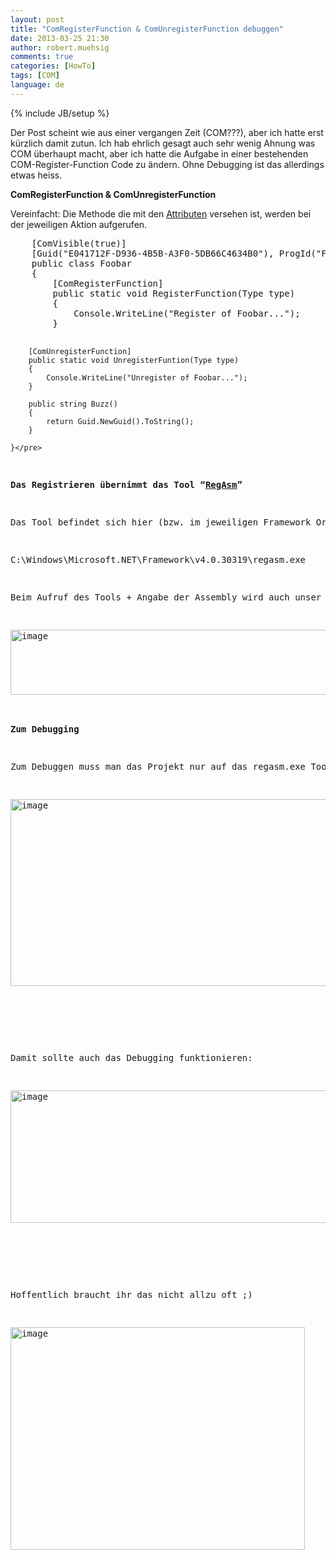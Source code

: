 ```yaml
---
layout: post
title: "ComRegisterFunction & ComUnregisterFunction debuggen"
date: 2013-03-25 21:30
author: robert.muehsig
comments: true
categories: [HowTo]
tags: [COM]
language: de
---
```

{% include JB/setup %}
<p>Der Post scheint wie aus einer vergangen Zeit (COM???), aber ich hatte erst kürzlich damit zutun. Ich hab ehrlich gesagt auch sehr wenig Ahnung was COM überhaupt macht, aber ich hatte die Aufgabe in einer bestehenden COM-Register-Function Code zu ändern. Ohne Debugging ist das allerdings etwas heiss.</p> <p><strong>ComRegisterFunction &amp; ComUnregisterFunction</strong></p> <p>Vereinfacht: Die Methode die mit den <a href="http://msdn.microsoft.com/en-us/library/system.runtime.interopservices.comregisterfunctionattribute.aspx">Attributen</a> versehen ist, werden bei der jeweiligen Aktion aufgerufen.</p><pre class="brush: csharp; auto-links: true; collapse: false; first-line: 1; gutter: true; html-script: false; light: false; ruler: false; smart-tabs: true; tab-size: 4; toolbar: true;">    [ComVisible(true)]
    [Guid("E041712F-D936-4B5B-A3F0-5DB66C4634B0"), ProgId("Foobar")]
    public class Foobar
    {
        [ComRegisterFunction]
        public static void RegisterFunction(Type type)
        {
            Console.WriteLine("Register of Foobar...");
        }

        [ComUnregisterFunction]
        public static void UnregisterFuntion(Type type)
        {
            Console.WriteLine("Unregister of Foobar...");
        }

        public string Buzz()
        {
            return Guid.NewGuid().ToString();
        }

    }</pre>
<p><strong>Das Registrieren übernimmt das Tool “<a href="http://msdn.microsoft.com/en-us/library/tzat5yw6(v=vs.71).aspx">RegAsm</a>”</strong></p>
<p>Das Tool befindet sich hier (bzw. im jeweiligen Framework Order):</p>
<p>C:\Windows\Microsoft.NET\Framework\v4.0.30319\regasm.exe</p>
<p>Beim Aufruf des Tools + Angabe der Assembly wird auch unser Code ausgeführt:</p>
<p><a href="{{BASE_PATH}}/assets/wp-images/image1795.png"><img title="image" style="border-top: 0px; border-right: 0px; border-bottom: 0px; border-left: 0px; display: inline" border="0" alt="image" src="{{BASE_PATH}}/assets/wp-images/image_thumb949.png" width="543" height="104"></a> </p>
<p><strong>Zum Debugging</strong></p>
<p>Zum Debuggen muss man das Projekt nur auf das regasm.exe Tool lenken und den Output als Argument mit angeben:</p>
<p><a href="{{BASE_PATH}}/assets/wp-images/image1796.png"><img title="image" style="border-top: 0px; border-right: 0px; border-bottom: 0px; border-left: 0px; display: inline" border="0" alt="image" src="{{BASE_PATH}}/assets/wp-images/image_thumb950.png" width="530" height="299"></a> </p>
<p>&nbsp;</p>
<p>Damit sollte auch das Debugging funktionieren:</p>
<p><a href="{{BASE_PATH}}/assets/wp-images/image1797.png"><img title="image" style="border-top: 0px; border-right: 0px; border-bottom: 0px; border-left: 0px; display: inline" border="0" alt="image" src="{{BASE_PATH}}/assets/wp-images/image_thumb951.png" width="536" height="212"></a> </p>
<p>&nbsp;</p>
<p>Hoffentlich braucht ihr das nicht allzu oft ;)</p>
<p><a href="{{BASE_PATH}}/assets/wp-images/image1799.png"><img title="image" style="border-top: 0px; border-right: 0px; border-bottom: 0px; border-left: 0px; display: inline" border="0" alt="image" src="{{BASE_PATH}}/assets/wp-images/image_thumb953.png" width="471" height="356"></a></p>
